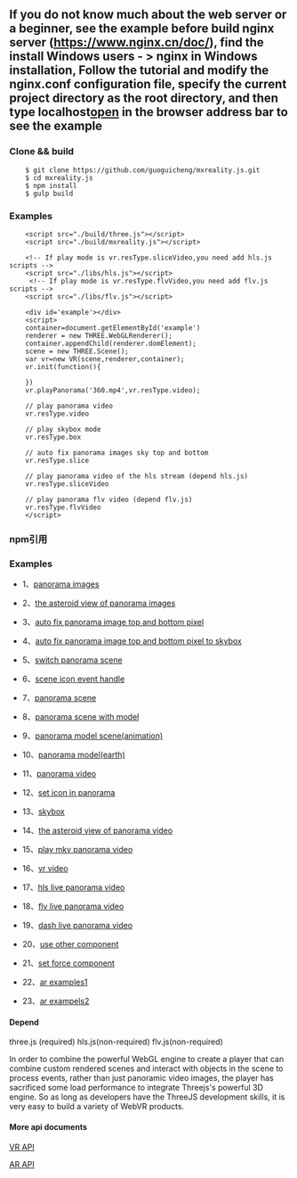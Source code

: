 
## If you do not know much about the web server or a beginner, see the example before build nginx server (https://www.nginx.cn/doc/), find the install Windows users - > nginx in Windows installation, Follow the tutorial and modify the nginx.conf configuration file, specify the current project directory as the root directory, and then type localhost[open](http://localhost) in the browser address bar to see the example

### Clone && build

        $ git clone https://github.com/guoguicheng/mxreality.js.git
        $ cd mxreality.js
        $ npm install
        $ gulp build

### Examples

        <script src="./build/three.js"></script>
        <script src="./build/mxreality.js"></script>

        <!-- If play mode is vr.resType.sliceVideo,you need add hls.js scripts -->
        <script src="./libs/hls.js"></script>
         <!-- If play mode is vr.resType.flvVideo,you need add flv.js scripts -->
        <script src="./libs/flv.js"></script>

        <div id='example'></div>
        <script>
        container=document.getElementById('example')
        renderer = new THREE.WebGLRenderer();
        container.appendChild(renderer.domElement);
        scene = new THREE.Scene();
        var vr=new VR(scene,renderer,container);
        vr.init(function(){
                
        })
        vr.playPanorama('360.mp4',vr.resType.video);

        // play panorama video
        vr.resType.video

        // play skybox mode
        vr.resType.box

        // auto fix panorama images sky top and bottom
        vr.resType.slice

        // play panorama video of the hls stream (depend hls.js)
        vr.resType.sliceVideo

        // play panorama flv video (depend flv.js)
        vr.resType.flvVideo
        </script>

### npm引用



### Examples
* 1、[panorama images](examples/pano_image.html)
* 2、[the asteroid view of panorama images](examples/pano_image_asteroid.html)
* 3、[auto fix panorama image top and bottom pixel](examples/auto_fix_top_and_bottom.html)
* 4、[auto fix panorama image top and bottom pixel to skybox](examples/pano_image_convert_to_skybox.html)
* 5、[switch panorama scene](examples/hot_scene_switch.html)
* 6、[scene icon event handle](examples/mouse_event_example.html)
* 7、[panorama scene](examples/pano_flybird.html)
* 8、[panorama scene with model](examples/pano_object_or_scence.html)
* 9、[panorama model scene(animation) ](examples/pano_object_scenne.html)
* 10、[panorama model(earth)](examples/pano_scene_earth.html)
* 11、[panorama video](examples/pano_video.html)
* 12、[set icon in panorama](examples/set_icon_button_in_pano_obj.html)
* 13、[skybox](examples/skybox_pano.html)
* 14、[the asteroid view of panorama video](examples/video_asteroid.html)
* 15、[play mkv panorama video](examples/vr_video_mkv.html)
* 16、[vr video](examples/vr_video.html)
* 17、[hls live panorama video](examples/vr_hls_live_video.html)
* 18、[flv live panorama video](examples/vr_flv_live_video.html)
* 19、[dash live panorama video](examples/vr_dash_live_video.html)
* 20、[use other component](examples/vr_dash_live_video.html)
* 21、[set force component](examples/vr_live_type_setting.html)

* 22、[ar examples1](examples/web_mix_reality.html)
* 23、[ar exampels2](examples/web_mix_reality_birds.html)
#### Depend
three.js (required)
hls.js(non-required)
flv.js(non-required)

In order to combine the powerful WebGL engine to create a player that can combine custom rendered scenes and interact with objects in the scene to process events, rather than just panoramic video images, the player has sacrificed some load performance to integrate Threejs's powerful 3D engine. So as long as developers have the ThreeJS development skills, it is very easy to build a variety of WebVR products.

#### More api documents

[VR API](VRAPI_en.md)

[AR API](ARAPI_en.md)